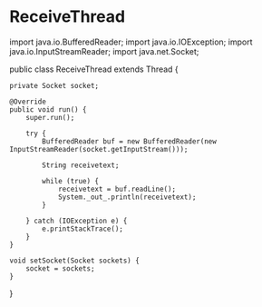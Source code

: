 # ReceiveThread
import java.io.BufferedReader;
import java.io.IOException;
import java.io.InputStreamReader;
import java.net.Socket;

public class ReceiveThread extends Thread {

    private Socket socket;

    @Override
    public void run() {
        super.run();

        try {
            BufferedReader buf = new BufferedReader(new InputStreamReader(socket.getInputStream()));

            String receivetext;

            while (true) {
                receivetext = buf.readLine();
                System._out_.println(receivetext);
            }

        } catch (IOException e) {
            e.printStackTrace();
        }
    }

    void setSocket(Socket sockets) {
        socket = sockets;
    }
}

